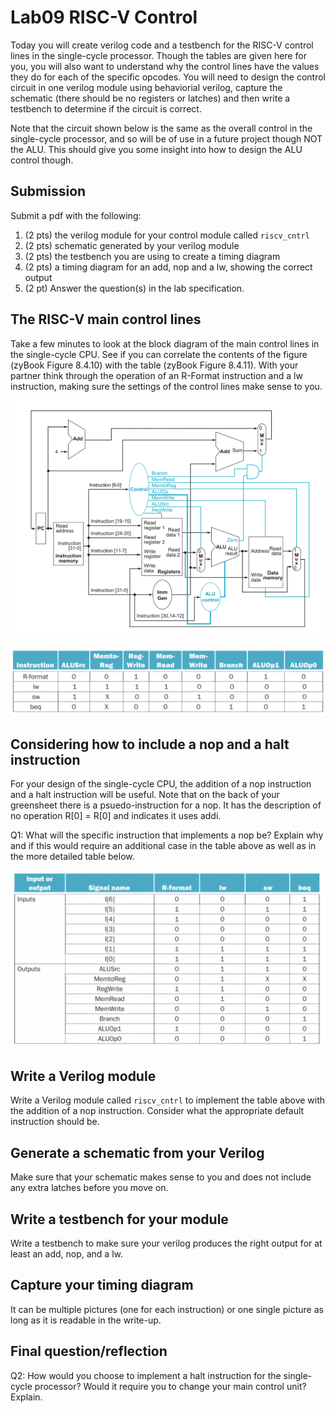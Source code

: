 # Lab09 RISC-V Control
Today you will create verilog code and a testbench for the RISC-V control lines in the single-cycle processor.
Though the tables are given here for you, you will also want to understand why the control lines have the
values they do for each of the specific opcodes. You will need to design the control circuit in one verilog
module using behaviorial verilog, capture the schematic (there should be no registers or latches) and then 
write a testbench to determine if the circuit is correct.

Note that the circuit shown below is the same as the overall control in the single-cycle processor, and so
will be of use in a future project though NOT the ALU. This should give you some insight into how to design
the ALU control though.

## Submission
Submit a pdf with the following: 
1) (2 pts) the verilog module for your control module called `riscv_cntrl`
2) (2 pts) schematic generated by your verilog module
3) (2 pts) the testbench you are using to create a timing diagram
4) (2 pts) a timing diagram for an add, nop and a lw, showing the correct output
5) (2 pt) Answer the question(s) in the lab specification.

## The RISC-V main control lines
Take a few minutes to look at the block diagram of the main control lines in the single-cycle CPU. 
See if you can correlate the contents of the figure (zyBook Figure 8.4.10) with the table 
(zyBook Figure 8.4.11). With your partner think through the operation of an R-Format instruction
and a lw instruction, making sure the settings of the control lines make sense to you.

<!--![ControlBlock](../lab09/controlblockdiagram.png) -->
![DataPath](../lab09/zyBookFig8-4-10DataPath.png)

![SCControlLinesTable](../lab09/zyBookFig8-4-11ControlLinesTable.png)

## Considering how to include a nop and a halt instruction
For your design of the single-cycle CPU, the addition of a nop instruction and a halt instruction
will be useful. Note that on the back of your greensheet there is a psuedo-instruction for a nop.
It has the description of no operation R[0] = R[0] and indicates it uses addi. 

Q1: What will the specific instruction that implements a nop be? Explain why and if this
would require an additional case in the table above as well as in the more detailed table below.

![ControlFunction](../lab09/zyBook8-4-14ControlFunction.png)

## Write a Verilog module
Write a Verilog module called `riscv_cntrl` to implement the table above with the addition of
a nop instruction. Consider what the appropriate default instruction should be.

## Generate a schematic from your Verilog
Make sure that your schematic makes sense to you and does not include any extra latches
before you move on.

## Write a testbench for your module
Write a testbench to make sure your verilog produces the right output for at least
an add, nop, and a lw.

## Capture your timing diagram
It can be multiple pictures (one for each instruction) or one single picture as long
as it is readable in the write-up.

## Final question/reflection
Q2: How would you choose to implement a halt instruction for the single-cycle processor?
Would it require you to change your main control unit? Explain.




